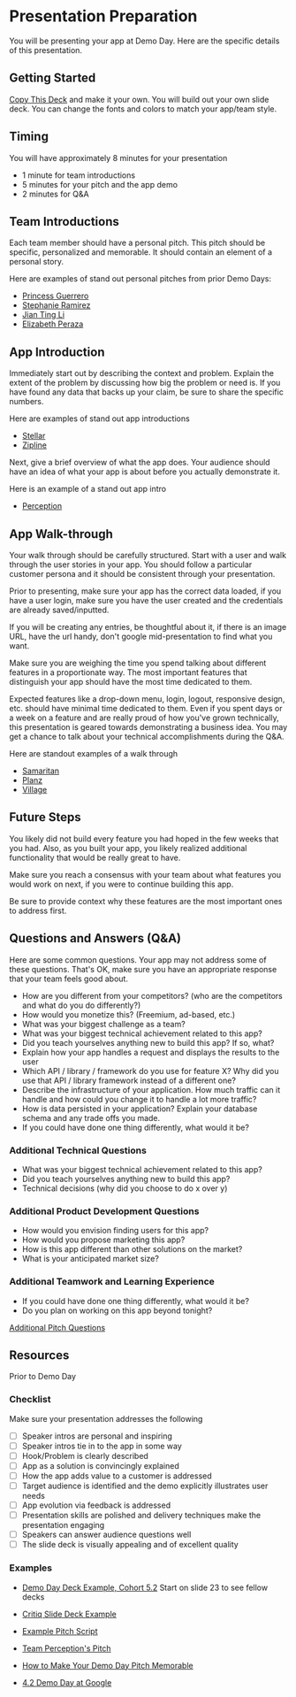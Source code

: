 # Presentation Preparation

You will be presenting your app at Demo Day. Here are the specific details of this presentation.

## Getting Started

[Copy This Deck](https://docs.google.com/presentation/d/1qXb3uDrNxSmzV5vTvHsLBptH0cKqL9Dy4QfyDILsFlM/edit#slide=id.g6c1b6be0e1_0_0) and make it your own. You will build out your own slide deck. You can change the fonts and colors to match your app/team style.

## Timing

You will have approximately 8 minutes for your presentation

- 1 minute for team introductions
- 5 minutes for your pitch and the app demo
- 2 minutes for Q&A

## Team Introductions

Each team member should have a personal pitch. This pitch should be specific, personalized and memorable. It should contain an element of a personal story.

Here are examples of stand out personal pitches from prior Demo Days:

- [Princess Guerrero](https://youtu.be/rFtlhau003o?t=1263)
- [Stephanie Ramirez](https://youtu.be/weOyHa_LY10?t=2710)
- [Jian Ting Li](https://youtu.be/weOyHa_LY10?t=3835)
- [Elizabeth Peraza](https://youtu.be/weOyHa_LY10?t=5070)

## App Introduction

Immediately start out by describing the context and problem. Explain the extent of the problem by discussing how big the problem or need is. If you have found any data that backs up your claim, be sure to share the specific numbers.

Here are examples of stand out app introductions

- [Stellar](https://youtu.be/weOyHa_LY10?t=1686)
- [Zipline](https://youtu.be/weOyHa_LY10?t=2260)

Next, give a brief overview of what the app does. Your audience should have an idea of what your app is about before you actually demonstrate it.

Here is an example of a stand out app intro

- [Perception](https://youtu.be/weOyHa_LY10?t=5141)

## App Walk-through

Your walk through should be carefully structured. Start with a user and walk through the user stories in your app. You should follow a particular customer persona and it should be consistent through your presentation.

Prior to presenting, make sure your app has the correct data loaded, if you have a user login, make sure you have the user created and the credentials are already saved/inputted.

If you will be creating any entries, be thoughtful about it, if there is an image URL, have the url handy, don't google mid-presentation to find what you want.

Make sure you are weighing the time you spend talking about different features in a proportionate way. The most important features that distinguish your app should have the most time dedicated to them.

Expected features like a drop-down menu, login, logout, responsive design, etc. should have minimal time dedicated to them. Even if you spent days or a week on a feature and are really proud of how you've grown technically, this presentation is geared towards demonstrating a business idea. You may get a chance to talk about your technical accomplishments during the Q&A.

Here are standout examples of a walk through

- [Samaritan](https://youtu.be/bCS2lJNGzlo?t=6042)
- [Planz](https://youtu.be/bCS2lJNGzlo?t=5442)
- [Village](https://youtu.be/plFIzWnm05E?t=1703)

## Future Steps

You likely did not build every feature you had hoped in the few weeks that you had. Also, as you built your app, you likely realized additional functionality that would be really great to have.

Make sure you reach a consensus with your team about what features you would work on next, if you were to continue building this app.

Be sure to provide context why these features are the most important ones to address first.

## Questions and Answers (Q&A)

Here are some common questions. Your app may not address some of these questions. That's OK, make sure you have an appropriate response that your team feels good about.

- How are you different from your competitors? (who are the competitors and what do you do differently?)
- How would you monetize this? (Freemium, ad-based, etc.)
- What was your biggest challenge as a team?
- What was your biggest technical achievement related to this app?
- Did you teach yourselves anything new to build this app? If so, what?
- Explain how your app handles a request and displays the results to the user
- Which API / library / framework do you use for feature X? Why did you use that API / library framework instead of a different one?
- Describe the infrastructure of your application. How much traffic can it handle and how could you change it to handle a lot more traffic?
- How is data persisted in your application? Explain your database schema and any trade offs you made.
- If you could have done one thing differently, what would it be?

### Additional Technical Questions

- What was your biggest technical achievement related to this app?
- Did you teach yourselves anything new to build this app?
- Technical decisions (why did you choose to do x over y)

### Additional Product Development Questions

- How would you envision finding users for this app?
- How would you propose marketing this app?
- How is this app different than other solutions on the market?
- What is your anticipated market size?

### Additional Teamwork and Learning Experience

- If you could have done one thing differently, what would it be?
- Do you plan on working on this app beyond tonight?

[Additional Pitch Questions](https://www.cleverism.com/startup-pitch-competition-questions/)

## Resources

Prior to Demo Day

### Checklist

Make sure your presentation addresses the following

- [ ] Speaker intros are personal and inspiring
- [ ] Speaker intros tie in to the app in some way
- [ ] Hook/Problem is clearly described
- [ ] App as a solution is convincingly explained
- [ ] How the app adds value to a customer is addressed
- [ ] Target audience is identified and the demo explicitly illustrates user needs
- [ ] App evolution via feedback is addressed
- [ ] Presentation skills are polished and delivery techniques make the presentation engaging
- [ ] Speakers can answer audience questions well
- [ ] The slide deck is visually appealing and of excellent quality

### Examples

- [Demo Day Deck Example, Cohort 5.2](https://docs.google.com/presentation/d/1JQk7eRhzMRRz7_4v7Z5msz7gOGPDcN7yGu1n4vF58ZM/edit) Start on slide 23 to see fellow decks

- [Critiq Slide Deck Example](https://docs.google.com/presentation/d/1fle7PWLAhGBgeCrDxfH6fpAYuIu3zT88yP2uN3gvDcw/edit#slide=id.g1cff4d9007_3_0)

- [Example Pitch Script](https://docs.google.com/document/d/1_X4-JCg2YglDaWIxCB2p_XRJLffN2XYp05Gq7Kxw1NE/edit)

- [Team Perception's Pitch](https://www.youtube.com/watch?v=weOyHa_LY10&t=4997s)

- [How to Make Your Demo Day Pitch Memorable](https://www.youtube.com/watch?v=7u0cKqRPYhY)

- [4.2 Demo Day at Google](https://www.youtube.com/watch?v=bCS2lJNGzlo)
